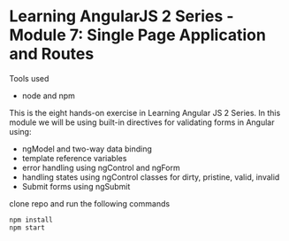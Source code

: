 # Learning AngularJS 2 Series - Module 7: Single Page Application and Routes 

Tools used
- node and npm

This is the eight hands-on exercise in Learning Angular JS 2 Series. In this module we will be using built-in directives for validating forms in Angular using:
- ngModel and two-way data binding
- template reference variables
- error handling using ngControl and ngForm
- handling states using ngControl classes for dirty, pristine, valid, invalid
- Submit forms using ngSubmit


clone repo and run the following commands

```
npm install
npm start
```
